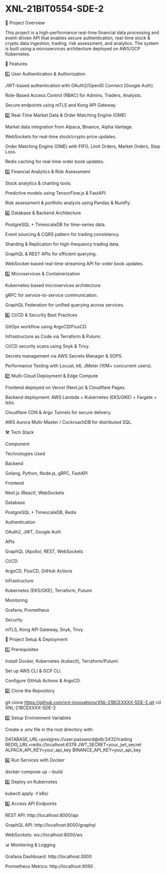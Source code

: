 # XNL-21BIT0554-SDE-2
📌 Project Overview

This project is a high-performance real-time financial data processing and event-driven API that enables secure authentication, real-time stock & crypto data ingestion, trading, risk assessment, and analytics. The system is built using a microservices architecture deployed on AWS/GCP Kubernetes.

🚀 Features

1️⃣ User Authentication & Authorization

JWT-based authentication with OAuth2/OpenID Connect (Google Auth).

Role-Based Access Control (RBAC) for Admins, Traders, Analysts.

Secure endpoints using mTLS and Kong API Gateway.

2️⃣ Real-Time Market Data & Order Matching Engine (OME)

Market data integration from Alpaca, Binance, Alpha Vantage.

WebSockets for real-time stock/crypto price updates.

Order Matching Engine (OME) with FIFO, Limit Orders, Market Orders, Stop Loss.

Redis caching for real-time order book updates.

3️⃣ Financial Analytics & Risk Assessment

Stock analytics & charting tools.

Predictive models using TensorFlow.js & FastAPI.

Risk assessment & portfolio analysis using Pandas & NumPy.

4️⃣ Database & Backend Architecture

PostgreSQL + TimescaleDB for time-series data.

Event sourcing & CQRS pattern for trading consistency.

Sharding & Replication for high-frequency trading data.

GraphQL & REST APIs for efficient querying.

WebSocket-based real-time streaming API for order book updates.

5️⃣ Microservices & Containerization

Kubernetes-based microservices architecture.

gRPC for service-to-service communication.

GraphQL Federation for unified querying across services.

6️⃣ CI/CD & Security Best Practices

GitOps workflow using ArgoCD/FluxCD.

Infrastructure as Code via Terraform & Pulumi.

CI/CD security scans using Snyk & Trivy.

Secrets management via AWS Secrets Manager & SOPS.

Performance Testing with Locust, k6, JMeter (10M+ concurrent users).

7️⃣ Multi-Cloud Deployment & Edge Compute

Frontend deployed on Vercel (Next.js) & Cloudflare Pages.

Backend deployment: AWS Lambda + Kubernetes (EKS/GKE) + Fargate + Istio.

Cloudflare CDN & Argo Tunnels for secure delivery.

AWS Aurora Multi-Master / CockroachDB for distributed SQL.

🛠️ Tech Stack

Component

Technologies Used

Backend

Golang, Python, Node.js, gRPC, FastAPI

Frontend

Next.js (React), WebSockets

Database

PostgreSQL + TimescaleDB, Redis

Authentication

OAuth2, JWT, Google Auth

APIs

GraphQL (Apollo), REST, WebSockets

CI/CD

ArgoCD, FluxCD, GitHub Actions

Infrastructure

Kubernetes (EKS/GKE), Terraform, Pulumi

Monitoring

Grafana, Prometheus

Security

mTLS, Kong API Gateway, Snyk, Trivy

📌 Project Setup & Deployment

1️⃣ Prerequisites

Install Docker, Kubernetes (kubectl), Terraform/Pulumi.

Set up AWS CLI & GCP CLI.

Configure GitHub Actions & ArgoCD.

2️⃣ Clone the Repository

git clone https://github.com/xnl-innovations/XNL-21BCEXXXX-SDE-2.git
cd XNL-21BCEXXXX-SDE-2

3️⃣ Setup Environment Variables

Create a .env file in the root directory with:

DATABASE_URL=postgres://user:password@db:5432/trading
REDIS_URL=redis://localhost:6379
JWT_SECRET=your_jwt_secret
ALPACA_API_KEY=your_api_key
BINANCE_API_KEY=your_api_key

4️⃣ Run Services with Docker

docker-compose up --build

5️⃣ Deploy on Kubernetes

kubectl apply -f k8s/

6️⃣ Access API Endpoints

REST API: http://localhost:8000/api

GraphQL API: http://localhost:8000/graphql

WebSockets: ws://localhost:8000/ws

📊 Monitoring & Logging

Grafana Dashboard: http://localhost:3000

Prometheus Metrics: http://localhost:9090
